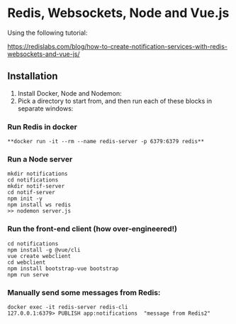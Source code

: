 # Redis, Websockets, Node and Vue.js

Using the following tutorial:

https://redislabs.com/blog/how-to-create-notification-services-with-redis-websockets-and-vue-js/



## Installation

1. Install Docker, Node and Nodemon:
1. Pick a directory to start from, and then run each of these blocks in separate windows:

### Run Redis in docker
```
**docker run -it --rm --name redis-server -p 6379:6379 redis**
```

### Run a Node server
```
mkdir notifications
cd notifications
mkdir notif-server
cd notif-server
npm init -y
npm install ws redis
>> nodemon server.js
```

### Run the front-end client (how over-engineered!)
```
cd notifications
npm install -g @vue/cli
vue create webclient
cd webclient
npm install bootstrap-vue bootstrap
npm run serve
```

### Manually send some messages from Redis:
```
docker exec -it redis-server redis-cli
127.0.0.1:6379> PUBLISH app:notifications  "message from Redis2"
```